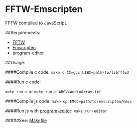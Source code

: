 FFTW-Emscripten
===========

FFTW compiled to JavaScript.

##Requirements:
  * [FFTW](https://github.com/FFTW/fftw3)
  * [Emscripten](https://github.com/kripken/emscripten/wiki/Tutorial)
  * [program-editor](https://github.com/crowdprocess/program-editor)


##Usage:

####Compile c code: 
  `make c CC=gcc LIBC=path/to/libfftw3`
 
####Run c code: 
   
  `make run-c`
   or 
  `make run-c ARGV=audioArray.txt`

####Compile js code: 
  `make cp EMCC=path/to/emscripten/emcc`

####Run js with [program-editor](https://github.com/crowdprocess/program-editor): 
   `make run-editor`

#####See: [Makefile](https://github.com/sergio2540/FFTW-Emscripten/blob/master/Makefile)
